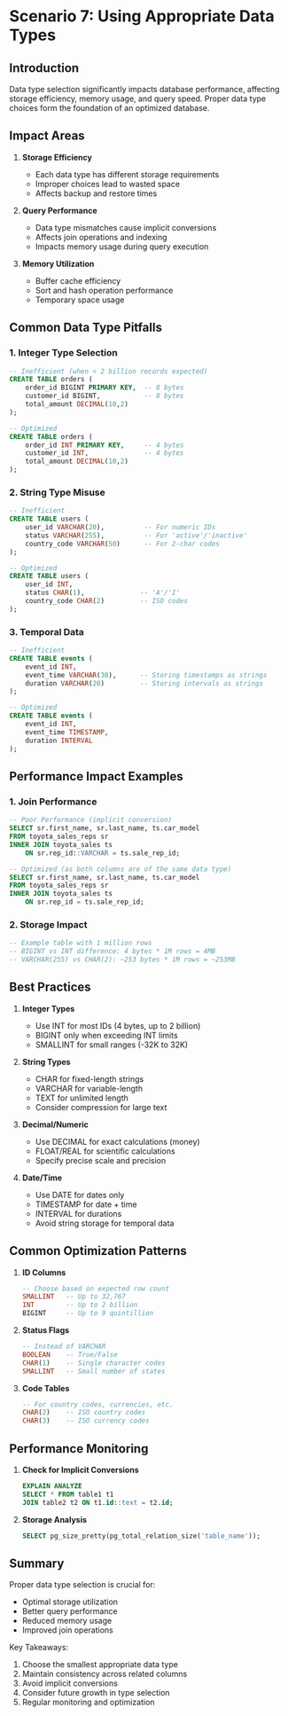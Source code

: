 # Scenario 7: Using Appropriate Data Types

## Introduction

Data type selection significantly impacts database performance, affecting storage efficiency, memory usage, and query speed. Proper data type choices form the foundation of an optimized database.

## Impact Areas

1. **Storage Efficiency**
   - Each data type has different storage requirements
   - Improper choices lead to wasted space
   - Affects backup and restore times

2. **Query Performance**
   - Data type mismatches cause implicit conversions
   - Affects join operations and indexing
   - Impacts memory usage during query execution

3. **Memory Utilization**
   - Buffer cache efficiency
   - Sort and hash operation performance
   - Temporary space usage

## Common Data Type Pitfalls

### 1. Integer Type Selection
```sql
-- Inefficient (when < 2 billion records expected)
CREATE TABLE orders (
    order_id BIGINT PRIMARY KEY,  -- 8 bytes
    customer_id BIGINT,           -- 8 bytes
    total_amount DECIMAL(10,2)
);

-- Optimized
CREATE TABLE orders (
    order_id INT PRIMARY KEY,     -- 4 bytes
    customer_id INT,              -- 4 bytes
    total_amount DECIMAL(10,2)
);
```

### 2. String Type Misuse
```sql
-- Inefficient
CREATE TABLE users (
    user_id VARCHAR(20),          -- For numeric IDs
    status VARCHAR(255),          -- For 'active'/'inactive'
    country_code VARCHAR(50)      -- For 2-char codes
);

-- Optimized
CREATE TABLE users (
    user_id INT,
    status CHAR(1),              -- 'A'/'I'
    country_code CHAR(2)         -- ISO codes
);
```

### 3. Temporal Data
```sql
-- Inefficient
CREATE TABLE events (
    event_id INT,
    event_time VARCHAR(30),      -- Storing timestamps as strings
    duration VARCHAR(20)         -- Storing intervals as strings
);

-- Optimized
CREATE TABLE events (
    event_id INT,
    event_time TIMESTAMP,
    duration INTERVAL
);
```

## Performance Impact Examples

### 1. Join Performance
```sql
-- Poor Performance (implicit conversion)
SELECT sr.first_name, sr.last_name, ts.car_model
FROM toyota_sales_reps sr
INNER JOIN toyota_sales ts 
    ON sr.rep_id::VARCHAR = ts.sale_rep_id;

-- Optimized (as both columns are of the same data type)
SELECT sr.first_name, sr.last_name, ts.car_model
FROM toyota_sales_reps sr
INNER JOIN toyota_sales ts 
    ON sr.rep_id = ts.sale_rep_id;
```

### 2. Storage Impact
```sql
-- Example table with 1 million rows
-- BIGINT vs INT difference: 4 bytes * 1M rows = 4MB
-- VARCHAR(255) vs CHAR(2): ~253 bytes * 1M rows = ~253MB
```

## Best Practices

1. **Integer Types**
   - Use INT for most IDs (4 bytes, up to 2 billion)
   - BIGINT only when exceeding INT limits
   - SMALLINT for small ranges (-32K to 32K)

2. **String Types**
   - CHAR for fixed-length strings
   - VARCHAR for variable-length
   - TEXT for unlimited length
   - Consider compression for large text

3. **Decimal/Numeric**
   - Use DECIMAL for exact calculations (money)
   - FLOAT/REAL for scientific calculations
   - Specify precise scale and precision

4. **Date/Time**
   - Use DATE for dates only
   - TIMESTAMP for date + time
   - INTERVAL for durations
   - Avoid string storage for temporal data

## Common Optimization Patterns

1. **ID Columns**
   ```sql
   -- Choose based on expected row count
   SMALLINT   -- Up to 32,767
   INT        -- Up to 2 billion
   BIGINT     -- Up to 9 quintillion
   ```

2. **Status Flags**
   ```sql
   -- Instead of VARCHAR
   BOOLEAN    -- True/False
   CHAR(1)    -- Single character codes
   SMALLINT   -- Small number of states
   ```

3. **Code Tables**
   ```sql
   -- For country codes, currencies, etc.
   CHAR(2)    -- ISO country codes
   CHAR(3)    -- ISO currency codes
   ```

## Performance Monitoring

1. **Check for Implicit Conversions**
   ```sql
   EXPLAIN ANALYZE
   SELECT * FROM table1 t1
   JOIN table2 t2 ON t1.id::text = t2.id;
   ```

2. **Storage Analysis**
   ```sql
   SELECT pg_size_pretty(pg_total_relation_size('table_name'));
   ```

## Summary

Proper data type selection is crucial for:
- Optimal storage utilization
- Better query performance
- Reduced memory usage
- Improved join operations

Key Takeaways:
1. Choose the smallest appropriate data type
2. Maintain consistency across related columns
3. Avoid implicit conversions
4. Consider future growth in type selection
5. Regular monitoring and optimization
